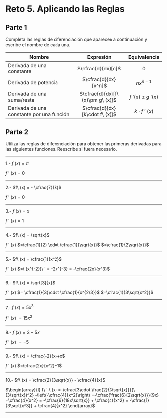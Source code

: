 # Reto 5. Aplicando las Reglas

## Parte 1

Completa las reglas de diferenciación que aparecen a continuación y escribe el nombre de cada una.

| Nombre                                    |             Expresión             |     Equivalencia     |
| ----------------------------------------- | :-------------------------------: | :------------------: |
| Derivada de una constante                 |        $\cfrac{d}{dx}[c]$         |         $0$          |
| Derivada de potencia                      |       $\cfrac{d}{dx}[x^n]$        |      $nx^{n-1}$      |
| Derivada de una suma/resta                | $\cfrac{d}{dx}[f\ (x)\pm g\ (x)]$ | $f\ '(x)\pm g\ '(x)$ |
| Derivada de una constante por una función |  $\cfrac{d}{dx}[k\cdot f\ (x)]$   | $k\cdot f\ ' \ (x)$  |

## Parte 2

Utiliza las reglas de diferenciación para obtener las primeras derivadas para las siguientes funciones. Reescribe si fuera necesario.

---

1.- $f\ (x) = \pi$

$f\ ' \ (x) = 0$

---

2.- $f\ (x) = - \cfrac{7}{8}$

$f\ ' \ (x) = 0$

---

3.- $f\ (x)=x$

$f\ ' \ (x) = 1$

---

4.- $f\ (x) = \sqrt{x}$

$f\ ' \ (x)$ $=\cfrac{1}{2} \cdot \cfrac{1}{\sqrt{x}}$ $=\cfrac{1}{2\sqrt{x}}$

---

5.- $f\ (x) = \cfrac{1}{x^2}$

$f\ ' \ (x)$ $=\ (x^{-2})\ ' = -2x^{-3} = -\cfrac{2x}{x^3}$

---

6.- $f\ (x) = \sqrt[3]{x}$

$f\ ' \ (x)$ $= \cfrac{1}{3}\cdot \cfrac{1}{x^{2/3}}$ $=\cfrac{1}{3\sqrt{x^2}}$

---

7.- $f\ (x) = 5x^3$

$f\ ' \ (x)$ $=15x^2$

---

8.- $f\ (x) = 3-5x$

$f\ ' \ (x)$ $=-5$

---

9.- $f\ (x) = \cfrac{-2}{x}+x$

$f\ ' \ (x)$ $=\cfrac{2x}{x^2}+1$

---

10.- $f\ (x) = \cfrac{2}{3\sqrt{x}} - \cfrac{4}{x}$

$\begin{array}{l}
f\ ' \ (x)
=-\cfrac{3\cdot \frac{2}{3\sqrt{x}}}{\ (3\sqrt{x})^2} -\left(-\cfrac{4}{x^2}\right)
=-\cfrac{\frac{6}{2\sqrt{x}}}{9x} +\cfrac{4}{x^2}
= -\cfrac{6}{18x\sqrt{x}} + \cfrac{4}{x^2}
= -\cfrac{1}{3\sqrt{x^3}} + \cfrac{4}{x^2}
\end{array}$

---

